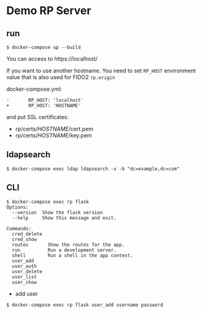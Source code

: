 # Demo RP Server

## run

~~~
$ docker-compose up --build
~~~

You can access to https://localhost/

If you want to use another hostname.
You need to set `RP_HOST` environment value that is also used for FIDO2 `rp.origin`

docker-compose.yml:

~~~
-       RP_HOST: 'localhost'
+       RP_HOST: 'HOSTNAME'
~~~

and put SSL certificates:

- rp/certs/*HOSTNAME*/cert.pem
- rp/certs/*HOSTNAME*/key.pem

## ldapsearch

~~~
$ docker-compose exec ldap ldapsearch -x -b "dc=example,dc=com"
~~~

## CLI

~~~
$ docker-compose exec rp flask
Options:
  --version  Show the flask version
  --help     Show this message and exit.

Commands:
  cred_delete
  cred_show
  routes       Show the routes for the app.
  run          Run a development server.
  shell        Run a shell in the app context.
  user_add
  user_auth
  user_delete
  user_list
  user_show
~~~

* add user

~~~
$ docker-compose exec rp flask user_add username password
~~~
